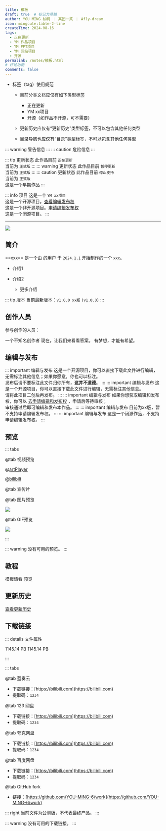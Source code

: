 ```yaml
---
title: 模板
draft: true  # 标记为草稿
author: YOU MING 柚明 ︱ 某团一笑 ︱ Afly-dream
icon: mingcute:table-2-line
createTime: 2024-08-16
tags:
  - 正在更新
  - YM 作品项目
  - YM PPT项目
  - YM 网站项目
  - 开源
permalink: /notes/模板.html
# 评论功能
comments: false
---
```


- 标签（tag）使用规范

  - 目前分类文档应仅有如下类型标签

    - 正在更新
    - YM xx项目
    - 开源（如作品不开源，可不需要）

  - 更新历史应仅有“更新历史”类型标签，不可以包含其他任何类型
  - 目录导航也应仅有“目录”类型标签，不可以包含其他任何类型

::: warning
警告信息
:::
::: caution
危险信息
:::

::: tip 更新状态
此作品目前 `正在更新`  
当前为 `正式版`
:::
::: warning 更新状态
此作品目前 `暂停更新`  
当前为 `正式版`
:::
::: caution 更新状态
此作品目前 `停止支持`  
当前为 `正式版`  
这是一个早期作品
:::

::: info 项目
这是一个 `YM xx项目`  
这是一个开源项目。[查看编辑发布权](#编辑与发布)  
这是一个非开源项目。[申请编辑发布权](#编辑与发布)  
这是一个闭源项目。
:::

---

![](https://RI.youming.us.kg/ym.png)

## <Icon name="mingcute:document-line" color="currentColor" /> 简介

==xxx== 是一个由 <Badge text="Youming 工作室" type="tip" /> 的用户 <Badge text="YOU MING 柚明" type="info" /> 于 `2024.1.1` 开始制作的一个 `xxx`。

- 介绍1
- 介绍2

  - 更多介绍

::: tip 版本
当前最新版本：`v1.0.0 xx版` `(v1.0.0)`
:::

## <Icon name="mingcute:contacts-3-line" color="currentColor" /> 创作人员

参与创作的人员：<Badge text="YOU MING 柚明" type="info" />

<LinkCard title="YOU MING 柚明" icon="https://RI.youming.us.kg/ym-ys.png" href="/notes/更多/工作室.html#you-ming-柚明">
    一个不知名创作者
</LinkCard>

<LinkCard title="某团一笑" icon="https://RI.youming.us.kg/tx-2-ys.png" href="/notes/更多/工作室.html#某团一笑">
    现在，让我们来看看答案。
</LinkCard>

<LinkCard title="Afly-dream" icon="https://RI.youming.us.kg/tx-3-ys.png" href="/notes/更多/工作室.html#afly-dream">
    有梦想，才能有希望。
</LinkCard>

## <Icon name="mingcute:pencil-3-line" color="currentColor" /> 编辑与发布

::: important 编辑与发布
这是一个开源项目，你可以直接下载此文件进行编辑，无需标注其他信息；如果你愿意，你也可以标注。  
发布后请不要标注此文件归你所有，**这并不道德**。
:::
::: important 编辑与发布
这是一个开源项目，你可以直接下载此文件进行编辑，无需标注其他信息。  
请将此项目二创后再发布。
:::
::: important 编辑与发布
如果你想获取编辑和发布权，你可以 [去申请编辑和发布权](/notes/反馈中心/申请编辑发布权.html) ，申请后等待审核；  
审核通过后即可编辑和发布本作品。
:::
::: important 编辑与发布
目前为xx版，暂不支持申请编辑发布权。
:::
::: important 编辑与发布
这是一个闭源作品，不支持申请编辑发布权。
:::

## <Icon name="mingcute:eye-2-line" color="currentColor" /> 预览
::: tabs

@tab <Icon name="mingcute:film-line" color="currentColor" /> 视频预览

@[artPlayer](https://vdse.bdstatic.com/192d9a98d782d9c74c96f09db9378d93.mp4)

<LinkCard title="哔哩哔哩-链接" icon="mingcute:bilibili-fill" href="https://www.bilibili.com/video/BV1Dq421c7EC"></LinkCard>

@[bilibili](BV1Dq421c7EC)

<LinkCard title="哔哩哔哩 - 合集" icon="mingcute:bilibili-fill" href="https://space.bilibili.com/1337092956/channel/collectiondetail?sid=2711175"></LinkCard>

@tab <Icon name="mingcute:film-line" color="currentColor" /> 宣传片

<LinkCard title="哔哩哔哩" icon="mingcute:bilibili-fill" href="https://www.bilibili.com/video/BV1Dq421c7EC/"></LinkCard>

@tab <Icon name="mingcute:pic-line" color="currentColor" /> 图片预览

![](https://RI.youming.us.kg/ym-hei.png)

@tab <Icon name="mingcute:pic-ai-line" color="currentColor" /> GIF预览

![](https://RI.youming.us.kg/ym-hei.png)

:::

::: warning
没有可用的预览。
:::

## <Icon name="mingcute:bulb-line" color="currentColor" /> 教程

模板请看 [预览](#预览)

## <Icon name="mingcute:history-anticlockwise-line" color="currentColor" /> 更新历史

[查看更新历史](/notes/更新历史/模板.html)

## <Icon name="mingcute:arrow-to-down-line" color="currentColor" /> 下载链接

::: details <Icon name="mingcute:file-info-line" color="currentColor" /> 文件属性

<CardGrid>
  <Card title="文件名2.zip" icon="mingcute:file-zip-line">
    1145.14 PB
  </Card>
  <Card title="文件名1.zip" icon="mingcute:file-zip-line">
    1145.14 PB
  </Card>
</CardGrid>

:::

::: tabs

@tab <Icon name="mingcute:cloud-line" color="currentColor" /> 蓝奏云

- 下载链接：[https://bilibili.com](https://bilibili.com)
- 提取码：`1234`

@tab <Icon name="mingcute:cloud-line" color="currentColor" /> 123 网盘

- 下载链接：[https://bilibili.com](https://bilibili.com)
- 提取码：`1234`

@tab <Icon name="mingcute:cloud-line" color="currentColor" /> 夸克网盘

- 下载链接：[https://bilibili.com](https://bilibili.com)
- 提取码：`1234`

@tab <Icon name="mingcute:cloud-line" color="currentColor" /> 百度网盘

- 下载链接：[https://bilibili.com](https://bilibili.com)
- 提取码：`1234`

@tab <Icon name="mingcute:fork-knife-line" color="currentColor" /> GitHub fork

- 链接：[https://github.com/YOU-MING-6/work](https://github.com/YOU-MING-6/work)

::: right
当前文件为公测版，不代表最终产品。
:::

::: warning
没有可用的下载链接。
:::